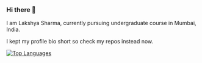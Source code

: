 ### Hi there 👋

I am Lakshya Sharma, currently pursuing undergraduate course in Mumbai, India.

I kept my profile bio short so check my repos instead now.

[![Top Languages](https://github-readme-stats.vercel.app/api/top-langs/?username=LakshyaSharma207&layout=compact)](https://github.com/LakshyaSharma207)

